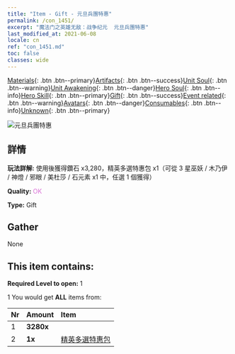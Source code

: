 ```yaml
---
title: "Item - Gift - 元旦兵團特惠"
permalink: /con_1451/
excerpt: "魔法门之英雄无敌：战争纪元  元旦兵團特惠"
last_modified_at: 2021-06-08
locale: cn
ref: "con_1451.md"
toc: false
classes: wide
---
```

 [Materials](/ItemsCN/){: .btn .btn--primary}[Artifacts](/ItemsCN/Artifacts/){: .btn .btn--success}[Unit Soul](/ItemsCN/UnitSoul/){: .btn .btn--warning}[Unit Awakening](/ItemsCN/UnitAwakening/){: .btn .btn--danger}[Hero Soul](/ItemsCN/HeroSoul/){: .btn .btn--info}[Hero Skill](/ItemsCN/HeroSkill/){: .btn .btn--primary}[Gift](/ItemsCN/Gift/){: .btn .btn--success}[Event related](/ItemsCN/Events/){: .btn .btn--warning}[Avatars](/ItemsCN/Avatars/){: .btn .btn--danger}[Consumables](/ItemsCN/Consumables/){: .btn .btn--info}[Unknown](/ItemsCN/Unknown/){: .btn .btn--primary}

 ![元旦兵團特惠](/images/t/i_907065.png)

## 詳情
 **玩法詳解:** 使用後獲得鑽石 x3,280，精英多選特惠包 x1（可從 3 星巫妖 / 木乃伊 / 神燈 / 邪眼 / 美杜莎 / 石元素 x1 中，任選 1 個獲得）

 **Quality:** <span style="color: #DA70D6">OK</span>

 **Type:** Gift

## Gather

  None

## This item contains:

 **Required Level to open:** 1

 1 You would get **ALL** items  from:

  | Nr | Amount |     Item    |
  |:---|:-------|:------------|
  | 1 |  **3280x** | <i class="fas fa-gem"/> |  | 
  | 2 |  **1x** | [精英多選特惠包](/cn/Items/con_1452/) |  | 
